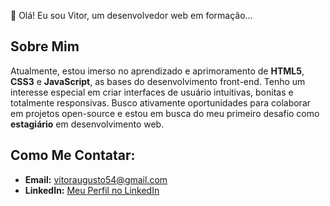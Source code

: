 👋 Olá! Eu sou Vitor, um desenvolvedor web em formação...
## Sobre Mim

  Atualmente, estou imerso no aprendizado e aprimoramento de **HTML5**, **CSS3** e **JavaScript**, as bases do desenvolvimento front-end.
  Tenho um interesse especial em criar interfaces de usuário intuitivas, bonitas e totalmente responsivas.
  Busco ativamente oportunidades para colaborar em projetos open-source e estou em busca do meu primeiro desafio como **estagiário** em desenvolvimento web.
 ## Como Me Contatar:
   * **Email:** [vitoraugusto54@gmail.com](mailto:vitoraugusto54@gmail.com)
   * **LinkedIn:** [Meu Perfil no LinkedIn](https://www.linkedin.com/in/vitor-augusto-reis-dos-santos-20ab1029a/)
<!---
Vitor-01/Vitor-01 is a ✨ special ✨ repository because its `README.md` (this file) appears on your GitHub profile.
You can click the Preview link to take a look at your changes.
--->
